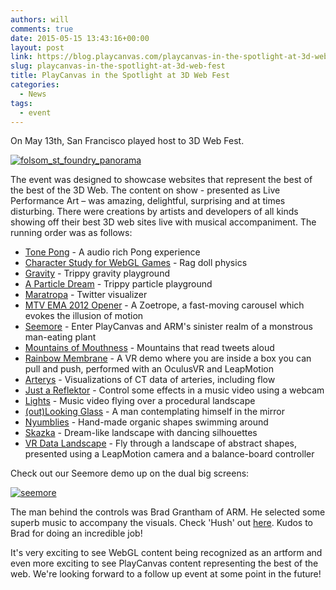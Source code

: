 ```yaml
---
authors: will
comments: true
date: 2015-05-15 13:43:16+00:00
layout: post
link: https://blog.playcanvas.com/playcanvas-in-the-spotlight-at-3d-web-fest/
slug: playcanvas-in-the-spotlight-at-3d-web-fest
title: PlayCanvas in the Spotlight at 3D Web Fest
categories:
  - News
tags:
  - event
---
```


On May 13th, San Francisco played host to 3D Web Fest.

[![folsom_st_foundry_panorama](/img/folsom_st_foundry_panorama.jpg)](/img/folsom_st_foundry_panorama.jpg)

The event was designed to showcase websites that represent the best of the best of the 3D Web. The content on show - presented as Live Performance Art – was amazing, delightful, surprising and at times disturbing. There were creations by artists and developers of all kinds showing off their best 3D web sites live with musical accompaniment. The running order was as follows:

- [Tone Pong](http://yagizmungan.com/TonePong) - A audio rich Pong experience
- [Character Study for WebGL Games](http://www.visualiser.fr/Babylon/character/default.htm) - Rag doll physics
- [Gravity](https://experiments.withgoogle.com/gravity-hellochar) - Trippy gravity playground
- [A Particle Dream](https://www.iamnop.com/particles/) - Trippy particle playground
- [Maratropa](https://www.marpi.studio/exhibitions/maratropa) - Twitter visualizer
- [MTV EMA 2012 Opener](http://labs.sehsucht.de/) - A Zoetrope, a fast-moving carousel which evokes the illusion of motion
- [Seemore](https://playcanv.as/p/MflWvdTW/) - Enter PlayCanvas and ARM's sinister realm of a monstrous man-eating plant
- [Mountains of Mouthness](http://www.mountainsofmouthness.com) - Mountains that read tweets aloud
- [Rainbow Membrane](https://cabbi.bo/RainbowMembrane/) - A VR demo where you are inside a box you can pull and push, performed with an OculusVR and LeapMotion
- [Arterys](https://arterys.com/) - Visualizations of CT data of arteries, including flow
- [Just a Reflektor](https://www.justareflektor.com/) - Control some effects in a music video using a webcam
- [Lights](https://helloenjoy.com/lights) - Music video flying over a procedural landscape
- [(out)Looking Glass](http://www.bendytoons.com/webgl/Outlooking.html) - A man contemplating himself in the mirror
- [Nyumblies](https://www.micah-morgan.com/portfolio/nyumblies) - Hand-made organic shapes swimming around
- [Skazka](https://thefwa.com/cases/skazka) - Dream-like landscape with dancing silhouettes
- [VR Data Landscape](https://kinetecharts.org/) - Fly through a landscape of abstract shapes, presented using a LeapMotion camera and a balance-board controller

Check out our Seemore demo up on the dual big screens:

[![seemore](/img/seemore-2.jpg)](/img/seemore-2.jpg)

The man behind the controls was Brad Grantham of ARM. He selected some superb music to accompany the visuals. Check 'Hush' out [here](https://incompetech.com/wordpress/2014/01/984/). Kudos to Brad for doing an incredible job!

It's very exciting to see WebGL content being recognized as an artform and even more exciting to see PlayCanvas content representing the best of the web. We're looking forward to a follow up event at some point in the future!
